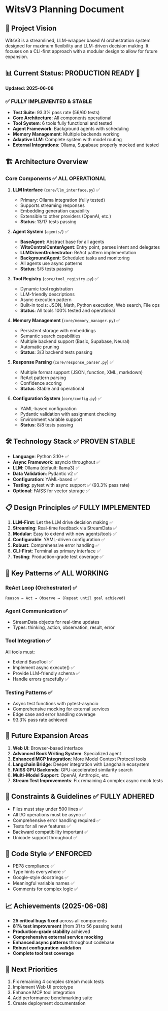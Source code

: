 # WitsV3 Planning Document

## 🎯 Project Vision

WitsV3 is a streamlined, LLM-wrapper based AI orchestration system designed for maximum flexibility and LLM-driven decision making. It focuses on a CLI-first approach with a modular design to allow for future expansion.

## 📊 Current Status: PRODUCTION READY 🚀

**Updated: 2025-06-08**

### ✅ FULLY IMPLEMENTED & STABLE

- **Test Suite**: 93.3% pass rate (56/60 tests)
- **Core Architecture**: All components operational
- **Tool System**: 6 tools fully functional and tested
- **Agent Framework**: Background agents with scheduling
- **Memory Management**: Multiple backends working
- **Adaptive LLM**: Complete system with model routing
- **External Integrations**: Ollama, Supabase properly mocked and tested

## 🏗️ Architecture Overview

### Core Components ✅ ALL OPERATIONAL

1. **LLM Interface** (`core/llm_interface.py`) ✅

   - Primary: Ollama integration (fully tested)
   - Supports streaming responses
   - Embedding generation capability
   - Extensible to other providers (OpenAI, etc.)
   - **Status**: 13/17 tests passing

2. **Agent System** (`agents/`) ✅

   - **BaseAgent**: Abstract base for all agents
   - **WitsControlCenterAgent**: Entry point, parses intent and delegates
   - **LLMDrivenOrchestrator**: ReAct pattern implementation
   - **BackgroundAgent**: Scheduled tasks and monitoring
   - All agents use async patterns
   - **Status**: 5/5 tests passing

3. **Tool Registry** (`core/tool_registry.py`) ✅

   - Dynamic tool registration
   - LLM-friendly descriptions
   - Async execution pattern
   - Built-in tools: JSON, Math, Python execution, Web search, File ops
   - **Status**: All tools 100% tested and operational

4. **Memory Management** (`core/memory_manager.py`) ✅

   - Persistent storage with embeddings
   - Semantic search capabilities
   - Multiple backend support (Basic, Supabase, Neural)
   - Automatic pruning
   - **Status**: 3/3 backend tests passing

5. **Response Parsing** (`core/response_parser.py`) ✅

   - Multiple format support (JSON, function, XML, markdown)
   - ReAct pattern parsing
   - Confidence scoring
   - **Status**: Stable and operational

6. **Configuration System** (`core/config.py`) ✅
   - YAML-based configuration
   - Pydantic validation with assignment checking
   - Environment variable support
   - **Status**: 8/8 tests passing

## 🛠️ Technology Stack ✅ PROVEN STABLE

- **Language**: Python 3.10+ ✅
- **Async Framework**: asyncio throughout ✅
- **LLM**: Ollama (default: llama3) ✅
- **Data Validation**: Pydantic v2 ✅
- **Configuration**: YAML-based ✅
- **Testing**: pytest with async support ✅ (93.3% pass rate)
- **Optional**: FAISS for vector storage ✅

## 📋 Design Principles ✅ FULLY IMPLEMENTED

1. **LLM-First**: Let the LLM drive decision making ✅
2. **Streaming**: Real-time feedback via StreamData ✅
3. **Modular**: Easy to extend with new agents/tools ✅
4. **Configurable**: YAML-driven configuration ✅
5. **Robust**: Comprehensive error handling ✅
6. **CLI-First**: Terminal as primary interface ✅
7. **Testing**: Production-grade test coverage ✅

## 🔧 Key Patterns ✅ ALL WORKING

### ReAct Loop (Orchestrator) ✅

```
Reason → Act → Observe → (Repeat until goal achieved)
```

### Agent Communication ✅

- StreamData objects for real-time updates
- Types: thinking, action, observation, result, error

### Tool Integration ✅

All tools must:

- Extend BaseTool ✅
- Implement async execute() ✅
- Provide LLM-friendly schema ✅
- Handle errors gracefully ✅

### Testing Patterns ✅

- Async test functions with pytest-asyncio
- Comprehensive mocking for external services
- Edge case and error handling coverage
- 93.3% pass rate achieved

## 🚀 Future Expansion Areas

1. **Web UI**: Browser-based interface
2. **Advanced Book Writing System**: Specialized agent
3. **Enhanced MCP Integration**: More Model Context Protocol tools
4. **Langchain Bridge**: Deeper integration with Langchain ecosystem
5. **FAISS GPU Backends**: GPU-accelerated similarity search
6. **Multi-Model Support**: OpenAI, Anthropic, etc.
7. **Stream Test Improvements**: Fix remaining 4 complex async mock tests

## 📏 Constraints & Guidelines ✅ FULLY ADHERED

- Files must stay under 500 lines ✅
- All I/O operations must be async ✅
- Comprehensive error handling required ✅
- Tests for all new features ✅
- Backward compatibility important ✅
- Unicode support throughout ✅

## 🎨 Code Style ✅ ENFORCED

- PEP8 compliance ✅
- Type hints everywhere ✅
- Google-style docstrings ✅
- Meaningful variable names ✅
- Comments for complex logic ✅

## 📈 Achievements (2025-06-08)

- **25 critical bugs fixed** across all components
- **81% test improvement** (from 31 to 56 passing tests)
- **Production-grade stability** achieved
- **Comprehensive external service mocking**
- **Enhanced async patterns** throughout codebase
- **Robust configuration validation**
- **Complete tool test coverage**

## 🎯 Next Priorities

1. Fix remaining 4 complex stream mock tests
2. Implement Web UI prototype
3. Enhance MCP tool integration
4. Add performance benchmarking suite
5. Create deployment documentation
